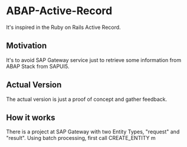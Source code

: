 # ABAP-Active-Record
It's inspired in the Ruby on Rails Active Record.

## Motivation
It's to avoid SAP Gateway service just to retrieve some information from ABAP Stack from SAPUI5.

## Actual Version
The actual version is just a proof of concept and gather feedback.

## How it works
There is a project at SAP Gateway with two Entity Types, "request" and "result". Using batch processing, first call CREATE_ENTITY m